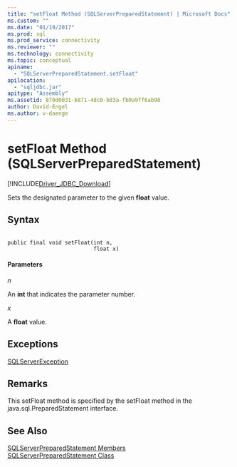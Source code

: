 ```yaml
---
title: "setFloat Method (SQLServerPreparedStatement) | Microsoft Docs"
ms.custom: ""
ms.date: "01/19/2017"
ms.prod: sql
ms.prod_service: connectivity
ms.reviewer: ""
ms.technology: connectivity
ms.topic: conceptual
apiname: 
  - "SQLServerPreparedStatement.setFloat"
apilocation: 
  - "sqljdbc.jar"
apitype: "Assembly"
ms.assetid: 870d0031-6871-4dc0-b03a-fb0a9ff6ab98
author: David-Engel
ms.author: v-daenge
---
```

# setFloat Method (SQLServerPreparedStatement)
[!INCLUDE[Driver_JDBC_Download](../../../includes/driver_jdbc_download.md)]

  Sets the designated parameter to the given **float** value.  
  
## Syntax  
  
```  
  
public final void setFloat(int n,  
                           float x)  
```  
  
#### Parameters  
 *n*  
  
 An **int** that indicates the parameter number.  
  
 *x*  
  
 A **float** value.  
  
## Exceptions  
 [SQLServerException](../../../connect/jdbc/reference/sqlserverexception-class.md)  
  
## Remarks  
 This setFloat method is specified by the setFloat method in the java.sql.PreparedStatement interface.  
  
## See Also  
 [SQLServerPreparedStatement Members](../../../connect/jdbc/reference/sqlserverpreparedstatement-members.md)   
 [SQLServerPreparedStatement Class](../../../connect/jdbc/reference/sqlserverpreparedstatement-class.md)  
  
  
